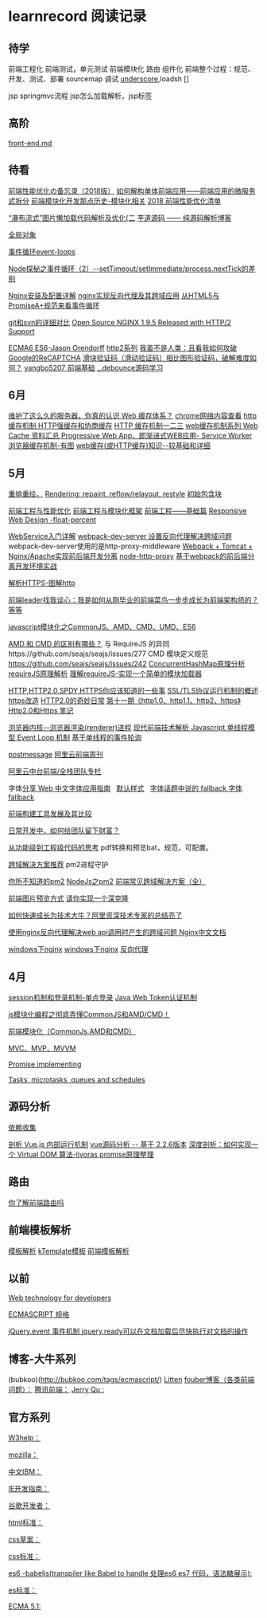# learnrecord 阅读记录
## 待学
前端工程化
前端测试，单元测试
前端模块化
路由
组件化
前端整个过程：规范、开发、测试、部署
sourcemap 调试
[underscore](https://github.com/jashkenas/underscore),loadsh
[]

jsp springmvc流程 jsp怎么加载解析，jsp标签
## 高阶
[front-end.md](https://github.com/xitu/gold-miner/blob/master/front-end.md)

## 待看
[前端性能优化の备忘录（2018版）](https://w3ctech.com/topic/2089)
[如何解构单体前端应用——前端应用的微服务式拆分](https://github.com/phodal/articles/issues/49)
[前端模块化开发那点历史-模块化相关](https://github.com/seajs/seajs/issues/588)
[2018 前端性能优化清单](http://cherryblog.site/front-end-performance-checklist-2018.html#more)


[“瀑布流式”图片懒加载代码解析及优化(二](https://div.io/topic/1594)
[芋道源码 —— 纯源码解析博客](http://www.iocoder.cn/categories/Sharding-JDBC/?cnblog)

[全局对象](https://developer.mozilla.org/en-US/docs/Web/JavaScript/Reference/Global_Objects)

[事件循环event-loops](https://html.spec.whatwg.org/multipage/webappapis.html#event-loops)

[Node探秘之事件循环（2）--setTimeout/setImmediate/process.nextTick的差别](https://www.jianshu.com/p/837b584e1bdd?utm_campaign=maleskine&utm_content=note&utm_medium=reader_share&utm_source=weibo)

[Nginx安装及配置详解](https://www.cnblogs.com/zhouxinfei/p/7862285.html)
[nginx实现反向代理及其跨域应用](http://www.vuln.cn/2879)
[从HTML5与PromiseA+规范来看事件循环](https://github.com/Aaaaaaaty/blog/issues/13)

[git和svn的详细对比](https://www.cnblogs.com/dazhidacheng/p/7478438.html)
[Open Source NGINX 1.9.5 Released with HTTP/2 Support](https://www.nginx.com/blog/nginx-1-9-5/)

[ECMA6 ](http://dmitrysoshnikov.com/category/ecmascript/)
[ES6-Jason Orendorff](https://hacks.mozilla.org/author/jorendorffmozillacom/)
[http2系列](https://imququ.com/post/series.html)
[我虽不是人类：且看我如何攻破Google的ReCAPTCHA](https://blog.csdn.net/xiaof_90/article/details/51594941)
[滑块验证码（滑动验证码）相比图形验证码，破解难度如何？](https://www.zhihu.com/question/32209043)
[yangbo5207  前端基础](https://yangbo5207.github.io/wutongluo/ji-chu-jin-jie-xi-lie.html)
[_.debounce源码学习](https://github.com/wolfdu/blog-gitment/issues/18)

## 6月
[维护了这么久的服务器，你真的认识 Web 缓存体系？](http://www.sohu.com/a/190533033_262549)
[chrome网络内容查看](chrome://net-internals/#events)
[http缓存机制 ](https://github.com/tgxhx/blog/issues/2)
[HTTP强缓存和协商缓存](https://github.com/aermin/blog/issues/32)
[HTTP 缓存机制一二三](https://zhuanlan.zhihu.com/p/29750583?group_id=901822939576557568)
[web缓存机制系列 ](https://github.com/Easy-MJ/esay-bug-library/issues/87)
[Web Cache 资料汇总 ](https://github.com/huliuqing/phpnotes/issues/63)
[Progressive Web App，即渐进式WEB应用- Service Worker ](https://github.com/kaisa911/studyNotes/issues/3)
[浏览器缓存机制-有图](https://github.com/wenbingyan/Blog/issues/1)
[web缓存(或HTTP缓存)知识--较基础和详细](https://github.com/LightXJ/blog/issues/4)
## 5月

[重排重绘，](https://juejin.im/entry/582f16fca22b9d006b7afd89)
[Rendering: repaint, reflow/relayout, restyle](http://www.phpied.com/rendering-repaint-reflowrelayout-restyle/)
[初始包含块](https://www.w3.org/TR/CSS21/visudet.html#containing-block-details)

[前端工程与性能优化](https://github.com/fouber/blog/issues/3)
[前端工程与模块化框架](https://github.com/fouber/blog/issues/4)
[前端工程——基础篇](https://github.com/fouber/blog/issues/10)
[Responsive Web Design -float-percent](http://alistapart.com/article/responsive-web-design)

[WebService入门详解](https://blog.csdn.net/qq32933432/article/details/51394749)
[webpack-dev-server 设置反向代理解决跨域问题](https://www.cnblogs.com/liuchuanfeng/p/6802598.html)
webpack-dev-server使用的是http-proxy-middleware
[Webpack + Tomcat + Nginx/Apache实现前后端开发分离](https://blog.csdn.net/yin138/article/details/54865576)
[node-http-proxy](https://github.com/nodejitsu/node-http-proxy)
[基于webpack的前后端分离开发环境实战](https://segmentfault.com/a/1190000009266900)

[解析HTTPS-图解http](https://github.com/StevenXN/Blog/issues/3)

[前端leader找我谈心：我是如何从刚毕业的前端菜鸟一步步成长为前端架构师的？](https://www.cnblogs.com/running-runtu/p/9038725.html)
[等等](https://github.com/JohnBown/Yuanchao-Filed/issues/9)



[javascript模块化之CommonJS、AMD、CMD、UMD、ES6](https://blog.csdn.net/Real_Bird/article/details/54869066)

[AMD 和 CMD 的区别有哪些？](https://www.zhihu.com/question/20351507) 与 RequireJS 的异同https://github.com/seajs/seajs/issues/277  CMD 模块定义规范 https://github.com/seajs/seajs/issues/242 
[ConcurrentHashMap原理分析](https://my.oschina.net/hosee/blog/639352)
[requireJS原理解析](https://blog.csdn.net/cde7070/article/details/65935888)
[理解requireJS-实现一个简单的模块加载器](https://www.cnblogs.com/yexiaochai/p/3961291.html)


[HTTP,HTTP2.0,SPDY,HTTPS你应该知道的一些事](http://www.alloyteam.com/2016/07/httphttp2-0spdyhttps-reading-this-is-enough/)
[SSL/TLS协议运行机制的概述](http://www.ruanyifeng.com/blog/2014/02/ssl_tls.html)
[https改造](http://velocity.oreilly.com.cn/2015/ppts/lizhenyu.pdf)
[HTTP2.0的奇妙日常](http://www.alloyteam.com/2015/03/http2-0-di-qi-miao-ri-chang/)
[第十一期《http1.0、http1.1、http2、https》](https://github.com/mynane/web-problem/issues/11)
[Http2.0和Https 笔记](https://github.com/ToPeas/blog/issues/3)

[浏览器内核--浏览器渲染(renderer)进程](https://github.com/TokenYangForever/NewProject/issues/34)
[现代前端技术解析 ](https://github.com/pengliheng/pengliheng.github.io/issues/28)
[Javascript 单线程模型 Event Loop 机制](https://github.com/pengliheng/pengliheng.github.io/issues/28)
[基于单线程的事件轮询  ](https://github.com/CoolRabbit520/blog/issues/16)

[postmessage](https://segmentfault.com/a/1190000012264815)
[阿里云前端周刊 ](https://zhuanlan.zhihu.com/p/31430062)

[阿里云中台前端/全栈团队专栏](https://zhuanlan.zhihu.com/aliyun)

字体[分享 Web 中文字体应用指南](https://ruby-china.org/topics/14005)   [默认样式](https://github.com/sofish/typo.css/blob/master/typo.css)   [字体话题中说的 fallback ](https://www.zhihu.com/question/20127442/answer/14064802)[字体 fallback](https://www.zhihu.com/question/21847989)

[前端构建工具发展及其比较](https://github.com/dunizb/blog/issues/27)

[日常开发中，如何给团队留下财富？](https://github.com/qqiabc521/blog/issues/1)

[从功能级到工程级代码的思考](https://github.com/ZyJoey/blog/issues/3) pdf转换和预览bat，规范，可配置。

[跨域解决方案推荐](https://github.com/sunmaobin/sunmaobin.github.io/issues/50) pm2进程守护

[你所不知道的pm2](https://blog.csdn.net/uikoo9/article/details/79018750)
[NodeJs之pm2](https://www.cnblogs.com/zqzjs/p/6210645.html)
[前端常见跨域解决方案（全）](https://segmentfault.com/a/1190000011145364)

[前端图片预览方式](https://segmentfault.com/a/1190000010639256)
[请你实现一个深克隆](https://juejin.im/post/5abb55ee6fb9a028e33b7e0a)

[如何快速成长为技术大牛？阿里资深技术专家的总结亮了](https://github.com/qmsggg/BlogCollect/issues/170)

[使用nginx反向代理解决web api调用时产生的跨域问题 ](https://www.imooc.com/article/12591)
[Nginx中文文档](http://www.nginx.cn/doc/)

[windows下nginx](https://www.cnblogs.com/saysmy/p/6609796.html)
[windows下nginx](https://www.cnblogs.com/Chiler/p/8027167.html)
[反向代理](https://www.cnblogs.com/zhouxinfei/p/7862285.html)
## 4月

[session机制和登录机制-单点登录](https://github.com/UNDERCOVERj/tech-blog/issues/3)
[Java Web Token认证机制](https://github.com/coderzhw/blog/issues/2)

[js模块化编程之彻底弄懂CommonJS和AMD/CMD！](https://www.cnblogs.com/chenguangliang/p/5856701.html)

[前端模块化（CommonJs,AMD和CMD）](https://www.jianshu.com/p/d67bc79976e6)

[MVC、MVP、MVVM](https://github.com/livoras/blog/issues/11)

[Promise implementing](https://www.promisejs.org/implementing/)

[Tasks, microtasks, queues and schedules](https://jakearchibald.com/2015/tasks-microtasks-queues-and-schedules/?utm_source=html5weekly&utm_medium=email)

## 源码分析
[依赖收集](https://github.com/answershuto/learnVue/blob/master/docs/%E4%BE%9D%E8%B5%96%E6%94%B6%E9%9B%86.MarkDown)

[剖析 Vue.js 内部运行机制](https://juejin.im/book/5a36661851882538e2259c0f/section/5a3bb1866fb9a04515440f4e)
[vue源码分析 -- 基于 2.2.6版本](https://github.com/liutao/vue2.0-source)
[深度剖析：如何实现一个 Virtual DOM 算法-livoras ](https://github.com/livoras/blog/issues/13)
[promise原理整理](http://www.cnblogs.com/xiaozhuyuan/p/8427599.html)
## 路由

[你了解前端路由吗](https://juejin.im/post/5ac61da66fb9a028c71eae1b)

## 前端模板解析
[模板解析](https://github.com/xucz/jst-helloworld/blob/master/fis-conf.js)
[kTemplate模板](https://github.com/wulijian/ktemplate/blob/master/lib/kTemplate.js)
[前端模板解析](https://github.com/xucz/jst-helloworld)

## 以前

[Web technology for developers](https://developer.mozilla.org/en-US/docs/Web)

[ECMASCRIPT 规格](https://www.ecma-international.org/ecma-262/6.0/#sec-proxy-object-internal-methods-and-internal-slots-getprototypeof)

[jQuery.event 事件机制 ](http://www.kuitao8.com/20140305/2088.shtml)
[jquery.ready可以在文档加载后尽快执行对文档的操作](http://www.cnblogs.com/xiaozhuyuan/p/7498939.html)


## 博客-大牛系列
(bubkoo)(http://bubkoo.com/tags/ecmascript/)
[Litten](http://litten.me/2014/09/26/history-of-browser-useragent/)
[fouber博客（各类前端问题）：](https://github.com/fouber/blog)
[腾讯前端：](http://www.alloyteam.com/2013/11/console-log/)
[Jerry Qu :](https://imququ.com/post/http2-resource.html)

## 官方系列

[W3help：](http://www.w3help.org/zh-cn/causes/BT9027)

[mozilla：](https://developer.mozilla.org/en-US/docs/Web/Events/readystatechange)

[中文IBM：](https://www.ibm.com/developerworks/cn/web/1409_chengfu_css3flexbox/)

[IE开发指南：](https://msdn.microsoft.com/zh-cn/library/hh757293(v=vs.85).aspx)

[谷歌开发者：](https://developers.google.com/speed/docs/insights/OptimizeCSSDelivery)

[html标准：](https://html.spec.whatwg.org/multipage/dom.html#current-document-readiness)

[css草案：](https://drafts.csswg.org/css-transitions/#animatable-css)

[css标准：](https://www.w3.org/TR/CSS2/visuren.html#propdef-left)

[es6 -babeljs(transpiler like Babel to handle 处理es6 es7 代码，语法糖展示):](https://babeljs.io/repl#?babili=false&browsers=&build=&builtIns=false&code_lz=MYGwhgzhAECC0G8BQ1oFsCmAXAFgewBNoBeaACgEoSA-RAX2iTqA&debug=false&forceAllTransforms=false&shippedProposals=false&circleciRepo=&evaluate=false&fileSize=false&lineWrap=true&presets=stage-2&prettier=false&targets=&version=6.26.0&envVersion=)

[es标准：](http://www.ecma-international.org/ecma-262/7.0/#sec-functiondeclarationinstantiation)

[ECMA 5.1:](http://www.ecma-international.org/ecma-262/5.1/)
